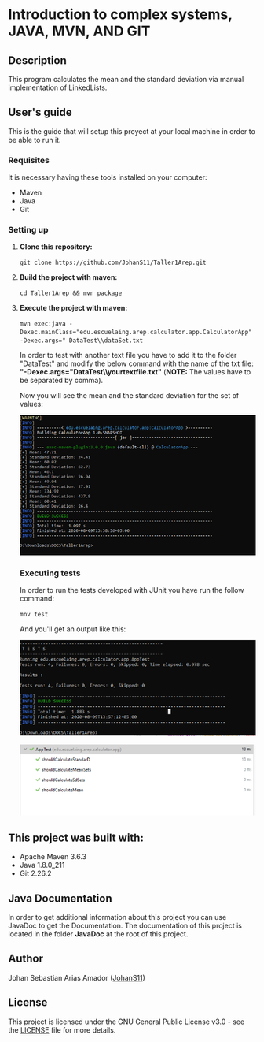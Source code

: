 

# Introduction to complex systems, JAVA, MVN, AND GIT

## Description

  This program calculates the mean and the standard deviation via manual implementation of LinkedLists.

## User's guide

  This is the guide that will setup this proyect at your local machine in order to be able to run it.
  
  ### Requisites
  
  It is necessary having these tools installed on your computer:
  
  * Maven 
  * Java 
  * Git
 
  ### Setting up
  
1. **Clone this repository:** 

    `git clone https://github.com/JohanS11/Taller1Arep.git`

2. **Build the project with maven:**
  
    `cd Taller1Arep && mvn package`

3. **Execute the project with maven:**

    `mvn exec:java -Dexec.mainClass="edu.escuelaing.arep.calculator.app.CalculatorApp" -Dexec.args=" DataTest\\dataSet.txt`

    In order to test with another text file you have to add it to the folder "DataTest" and modify the below command with
    the name of the txt file:   **"-Dexec.args="DataTest\\\yourtextfile.txt"** (**NOTE:** The values have to be separated by      comma).
    
    Now you will see the mean and the standard deviation for the set of values:
    
    ![execute](img/executing1.png)
  
   ### Executing tests
   
     In order to run the tests developed with JUnit you have run the follow command:
   
     `mnv test`
      
     And you'll get an output like this:
     
     ![test1](img/test1.png)
     
     ![test2](img/test2.png)
     
  ## This project was built with:
  
   - Apache Maven 3.6.3
   - Java 1.8.0_211
   - Git 2.26.2
    
  ## Java Documentation
  
  In order to get additional information about this project you can use JavaDoc to get the Documentation.
  The documentation of this project is located in the folder **JavaDoc** at the root of this project.
  
  ## Author
  
  Johan Sebastian Arias Amador ([JohanS11](https://github.com/JohanS11))
  
  ## License
  
  This project is licensed under the GNU General Public License v3.0 - see the [LICENSE](https://github.com/JohanS11/Taller1Arep/blob/master/LICENSE) file for more details.
  
 
  
    
    
    
     
      
      
   
      
      
    
    
 

